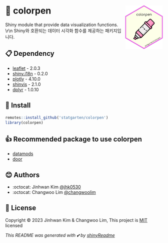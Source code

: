# :yellow_heart: colorpen <img src = "logo.png" width = 120 align = 'right'>

Shiny module that provide data visualization functions. \r\n
Shiny와 호환되는 데이터 시각화 함수를 제공하는 패키지입니다.

## :clipboard: Dependency
* [leaflet](https://github.com/rstudio/leaflet) - 2.0.3
* [shiny.i18n](https://github.com/Appsilon/shiny.i18n) - 0.2.0
* [plotly](https://github.com/plotly/plotly.R) - 4.10.0
* [shinyjs](https://github.com/daattali/shinyjs) - 2.1.0
* [dplyr](https://github.com/tidyverse/dplyr/) - 1.0.10

## :wrench: Install

```r
remotes::install_github('statgarten/colorpen')
library(colorpen)
```

## :+1: Recommended package to use colorpen
- [datamods](https://github.com/dreamRs/datamods)
- [door](https://github.com/statgarten/door)

## :blush: Authors
* :octocat: Jinhwan Kim [@jhk0530](https://github.com/jhk0530)
* :octocat: Changwoo Lim [@changwoolim](https://github.com/changwoolim)

## :memo: License
Copyright :copyright: 2023 Jinhwan Kim & Changwoo Lim, This project is [MIT](https://opensource.org/licenses/MIT) licensed

*This README was generated with :two_hearts: by [shinyReadme](http://github.com/jhk0530/shinyReadme)*

